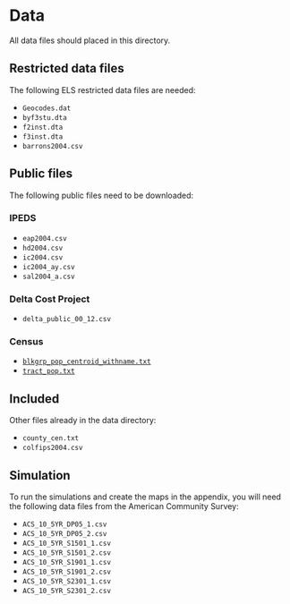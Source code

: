 # Data

All data files should placed in this directory.

## Restricted data files

The following ELS restricted data files are needed:  

* `Geocodes.dat`
* `byf3stu.dta`  
* `f2inst.dta`  
* `f3inst.dta`  
* `barrons2004.csv`  

## Public files

The following public files need to be downloaded:  

### IPEDS

* `eap2004.csv`  
* `hd2004.csv`  
* `ic2004.csv`  
* `ic2004_ay.csv`  
* `sal2004_a.csv`  

### Delta Cost Project

* `delta_public_00_12.csv`  

### Census

* [`blkgrp_pop_centroid_withname.txt`](http://www2.census.gov/geo/docs/reference/cenpop2000/blkgrp/bg_popcen.zip)  
* [`tract_pop.txt`](https://www2.census.gov/geo/docs/reference/cenpop2000/tract/tract_pop.txt)  

## Included

Other files already in the data directory:  

* `county_cen.txt`  
* `colfips2004.csv`  

## Simulation

To run the simulations and create the maps in the appendix, you will
need the following data files from the American Community Survey:  

* `ACS_10_5YR_DP05_1.csv`  
* `ACS_10_5YR_DP05_2.csv`  
* `ACS_10_5YR_S1501_1.csv`  
* `ACS_10_5YR_S1501_2.csv`  
* `ACS_10_5YR_S1901_1.csv`  
* `ACS_10_5YR_S1901_2.csv`  
* `ACS_10_5YR_S2301_1.csv`  
* `ACS_10_5YR_S2301_2.csv`  


